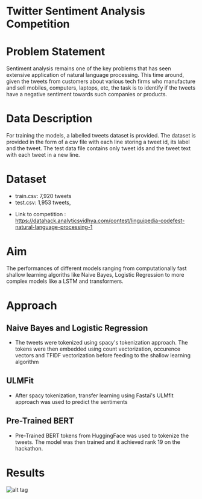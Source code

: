 # Twitter Sentiment Analysis Competition

# Problem Statement
Sentiment analysis remains one of the key problems that has seen extensive application of natural language processing. This time around, given the tweets from customers about various tech firms who manufacture and sell mobiles, computers, laptops, etc, the task is to identify if the tweets have a negative sentiment towards such companies or products.

# Data Description
For training the models, a labelled tweets dataset is provided. The dataset is provided in the form of a csv file with each line storing a tweet id, its label and the tweet. The test data file contains only tweet ids and the tweet text with each tweet in a new line.

# Dataset
- train.csv: 7,920 tweets
- test.csv: 1,953 tweets,
* Link to competition : https://datahack.analyticsvidhya.com/contest/linguipedia-codefest-natural-language-processing-1  

# Aim
The performances of different models ranging from computationally fast shallow learning algoriths like Naive Bayes, Logistic Regression to more complex models like a LSTM and transformers.

# Approach

## Naive Bayes and Logistic Regression
* The tweets were tokenized using spacy's tokenization approach. The tokens were then embedded using count vectorization, occurence vectors and TFIDF vectorization before feeding to the shallow learning algorithm
## ULMFit
- After spacy tokenization, transfer learning using Fastai's ULMfit approach was used to predict the sentiments
## Pre-Trained BERT
- Pre-Trained BERT tokens from HuggingFace was used to tokenize the tweets. The model was then trained and it achieved rank 19 on the hackathon.
# Results
![alt tag](https://user-images.githubusercontent.com/54212042/87355122-6f78e800-c57d-11ea-9cb8-8bf97c795813.png)
